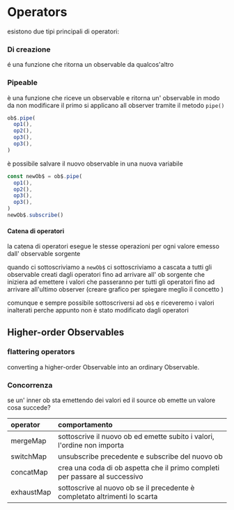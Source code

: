 # Operators

esistono due tipi principali di operatori:

### Di creazione 

é una funzione che ritorna  un observable da qualcos'altro 

### Pipeable 

è una funzione che riceve un observable e ritorna un' observable in modo da non modificare il primo si applicano all observer tramite il metodo `pipe()`

```typescript
ob$.pipe(
  op1(),
  op2(),
  op3(),
  op3(),
)
```

è possibile salvare il nuovo observable in una nuova variabile 

```typescript
const newOb$ = ob$.pipe(
  op1(),
  op2(),
  op3(),
  op3(),
)
newOb$.subscribe()
```

#### Catena di operatori

la catena di operatori esegue le stesse operazioni per ogni valore emesso dall' observable sorgente

quando ci sottoscriviamo a `newOb$` ci sottoscriviamo a cascata a tutti gli observable creati dagli operatori fino ad arrivare all' ob sorgente che iniziera ad emettere i valori che passeranno per tutti gli operatori fino ad arrivare all'ultimo observer \(creare grafico per spiegare meglio il concetto \)

comunque e sempre possibile sottoscriversi ad `ob$` e riceveremo i valori inalterati perche appunto non è stato modificato dagli operatori

## Higher-order Observables

### flattering operators

converting a higher-order Observable into an ordinary Observable.

### Concorrenza

se un' inner ob sta emettendo dei valori ed il source ob emette un valore cosa succede?

| operator | comportamento |
| :--- | :--- |
| mergeMap | sottoscrive il nuovo ob ed emette subito i valori, l'ordine non importa |
| switchMap | unsubscribe precedente e subscribe del nuovo ob |
| concatMap | crea una coda di ob aspetta che il primo completi per passare al successivo |
| exhaustMap | sottoscrive al nuovo ob se il precedente è completato altrimenti lo scarta |





